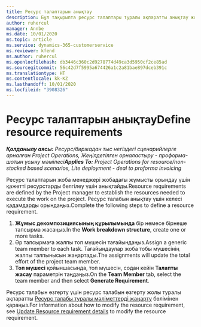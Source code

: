 ```yaml
---
title: Ресурс талаптарын анықтау
description: Бұл тақырыпта ресурс талаптары туралы ақпаратты анықтау жолы туралы ақпарат берілген.
author: ruhercul
manager: Annbe
ms.date: 10/01/2020
ms.topic: article
ms.service: dynamics-365-customerservice
ms.reviewer: kfend
ms.author: ruhercul
ms.openlocfilehash: db3446c360c2d9278774d49ca3d5950cf2ce85ad
ms.sourcegitcommit: 56c42d7f5995a674426a1c2a81bae897dceb391c
ms.translationtype: HT
ms.contentlocale: kk-KZ
ms.lasthandoff: 10/01/2020
ms.locfileid: "3908326"
---
```

# <a name="define-resource-requirements"></a><span data-ttu-id="e98c1-103">Ресурс талаптарын анықтау</span><span class="sxs-lookup"><span data-stu-id="e98c1-103">Define resource requirements</span></span>

<span data-ttu-id="e98c1-104">_**Қолданылу аясы:** Ресурс/биржадан тыс негіздегі сценарийлерге арналған Project Operations, Жеңілдетілген орналастыру - проформа-шотын ұсыну мәмілесі_</span><span class="sxs-lookup"><span data-stu-id="e98c1-104">_**Applies To:** Project Operations for resource/non-stocked based scenarios, Lite deployment - deal to proforma invoicing_</span></span>

<span data-ttu-id="e98c1-105">Ресурс талаптарын жоба менеджері жобадағы жұмысты орындау үшін қажетті ресурстарды белгілеу үшін анықтайды.</span><span class="sxs-lookup"><span data-stu-id="e98c1-105">Resource requirements are defined by the Project manager to establish the resources needed to execute the work on the project.</span></span> <span data-ttu-id="e98c1-106">Ресурс талабын анықтау үшін келесі қадамдарды орындаңыз.</span><span class="sxs-lookup"><span data-stu-id="e98c1-106">Complete the following steps to define a resource requirement.</span></span>

1.  <span data-ttu-id="e98c1-107">**Жұмыс декомпозициясының құрылымында** бір немесе бірнеше тапсырма жасаңыз.</span><span class="sxs-lookup"><span data-stu-id="e98c1-107">In the **Work breakdown structure**, create one or more tasks.</span></span>
2.  <span data-ttu-id="e98c1-108">Әр тапсырмаға жалпы топ мүшесін тағайындаңыз.</span><span class="sxs-lookup"><span data-stu-id="e98c1-108">Assign a generic team member to each task.</span></span> <span data-ttu-id="e98c1-109">Тағайындаулар жоба тобы мүшесінің жалпы талпынысын жаңартады.</span><span class="sxs-lookup"><span data-stu-id="e98c1-109">The assignments will update the total effort of the project team member.</span></span>
3.  <span data-ttu-id="e98c1-110">**Топ мүшесі** қойыншасында, топ мүшесін, содан кейін **Талапты жасау** параметрін таңдаңыз.</span><span class="sxs-lookup"><span data-stu-id="e98c1-110">On the **Team Member** tab, select the team member and then select **Generate Requirement**.</span></span>

<span data-ttu-id="e98c1-111">Ресурс талабын өзгерту үшін ресурс талабын өзгерту жолы туралы ақпаратты [ Ресурс талабы туралы мәліметтерді жаңарту](define-resource-requirements.md) бөлімінен қараңыз.</span><span class="sxs-lookup"><span data-stu-id="e98c1-111">For information about how to modify the resource requirement, see [Update Resource requirement details](define-resource-requirements.md) to modify the resource requirement.</span></span>